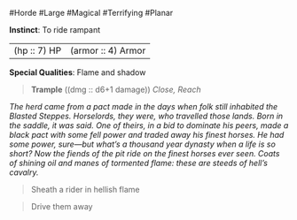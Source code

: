 #Horde #Large #Magical #Terrifying #Planar

**Instinct**: To ride rampant

|       |         |
| ----- | ------- |
| (hp :: 7) HP | (armor :: 4) Armor |

**Special Qualities**: Flame and shadow

> **Trample** ((dmg :: d6+1 damage))
> *Close, Reach*

*The herd came from a pact made in the days when folk still inhabited the Blasted Steppes. Horselords, they were, who travelled those lands. Born in the saddle, it was said. One of theirs, in a bid to dominate his peers, made a black pact with some fell power and traded away his finest horses. He had some power, sure—but what’s a thousand year dynasty when a life is so short? Now the fiends of the pit ride on the finest horses ever seen. Coats of shining oil and manes of tormented flame: these are steeds of hell’s cavalry.*

>Sheath a rider in hellish flame

>Drive them away